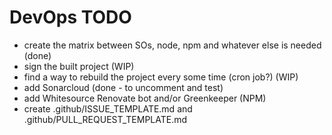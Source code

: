 # DevOps TODO

- create the matrix between SOs, node, npm and whatever else is needed (done)
- sign the built project (WIP)
- find a way to rebuild the project every some time (cron job?) (WIP)
- add Sonarcloud (done - to uncomment and test)
- add Whitesource Renovate bot and/or Greenkeeper (NPM)
- create .github/ISSUE_TEMPLATE.md and .github/PULL_REQUEST_TEMPLATE.md
